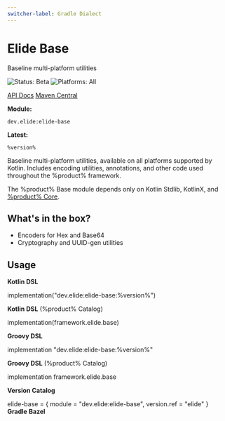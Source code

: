 ```yaml
---
switcher-label: Gradle Dialect
---
```


# Elide Base

<tldr>
    <p>Baseline multi-platform utilities</p>
    <p columns="2">
        <img alt="Status: Beta" style="inline" src="https://img.shields.io/badge/status-beta-purple" />
        <img alt="Platforms: All" style="inline" src="https://img.shields.io/badge/platforms-all-white" />
    </p>
    <a target="_blank" href="%frameworkDocs%packages/base/index.html">API Docs</a>
    <a target="_blank" href="https://search.maven.org/search?q=g:dev.elide%20base">Maven Central</a>
    <br />
    <p><b>Module:</b></p>
    <code>dev.elide:elide-base</code>
    <p><b>Latest:</b></p>
    <code>%version%</code>
</tldr>

Baseline multi-platform utilities, available on all platforms supported by Kotlin. Includes encoding utilities,
annotations, and other code used throughout the %product% framework.

The %product% Base module depends only on Kotlin Stdlib, KotlinX, and [%product% Core](Elide-Core.md).

## What's in the box?

- Encoders for Hex and Base64
- Cryptography and UUID-gen utilities

## Usage

<tabs>
    <tab title="Gradle">
        <p switcher-key="Kotlin DSL"><b>Kotlin DSL</b></p>
        <code-block lang="kotlin" switcher-key="Kotlin DSL">
        implementation("dev.elide:elide-base:%version%")
        </code-block>
        <p switcher-key="Kotlin DSL"><b>Kotlin DSL</b> (%product% Catalog)</p>
        <code-block lang="kotlin" switcher-key="Kotlin DSL">
        implementation(framework.elide.base)
        </code-block>
        <p switcher-key="Groovy DSL"><b>Groovy DSL</b></p>
        <code-block lang="groovy" switcher-key="Groovy DSL">
        implementation "dev.elide:elide-base:%version%"
        </code-block>
        <p switcher-key="Groovy DSL"><b>Groovy DSL</b> (%product% Catalog)</p>
        <code-block lang="groovy" switcher-key="Groovy DSL">
        implementation framework.elide.base
        </code-block>
        <p><b>Version Catalog</b></p>
        <!--suppress WrsCodeBlockWidthInspection -->
        <code-block lang="text">
        elide-base = { module = "dev.elide:elide-base", version.ref = "elide" }
        </code-block>
    </tab>
    <tab title="Maven">
        <b>Gradle</b>
    </tab>
    <tab title="Bazel">
        <b>Bazel</b>
    </tab>
</tabs>
